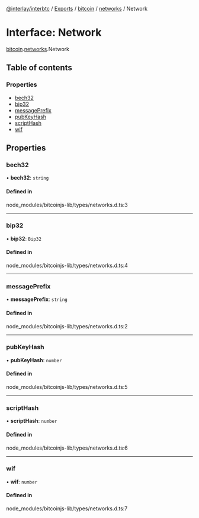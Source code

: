 [@interlay/interbtc](/README.md) / [Exports](/modules.md) / [bitcoin](/modules/bitcoin.md) / [networks](/modules/bitcoin.networks.md) / Network

# Interface: Network

[bitcoin](/modules/bitcoin.md).[networks](/modules/bitcoin.networks.md).Network

## Table of contents

### Properties

- [bech32](/interfaces/bitcoin.networks.network.md#bech32)
- [bip32](/interfaces/bitcoin.networks.network.md#bip32)
- [messagePrefix](/interfaces/bitcoin.networks.network.md#messageprefix)
- [pubKeyHash](/interfaces/bitcoin.networks.network.md#pubkeyhash)
- [scriptHash](/interfaces/bitcoin.networks.network.md#scripthash)
- [wif](/interfaces/bitcoin.networks.network.md#wif)

## Properties

### bech32

• **bech32**: `string`

#### Defined in

node_modules/bitcoinjs-lib/types/networks.d.ts:3

___

### bip32

• **bip32**: `Bip32`

#### Defined in

node_modules/bitcoinjs-lib/types/networks.d.ts:4

___

### messagePrefix

• **messagePrefix**: `string`

#### Defined in

node_modules/bitcoinjs-lib/types/networks.d.ts:2

___

### pubKeyHash

• **pubKeyHash**: `number`

#### Defined in

node_modules/bitcoinjs-lib/types/networks.d.ts:5

___

### scriptHash

• **scriptHash**: `number`

#### Defined in

node_modules/bitcoinjs-lib/types/networks.d.ts:6

___

### wif

• **wif**: `number`

#### Defined in

node_modules/bitcoinjs-lib/types/networks.d.ts:7
